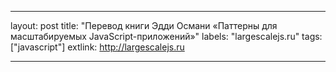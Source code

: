 ---

layout: post
title: "Перевод книги Эдди Османи «Паттерны для масштабируемых JavaScript-приложений»"
labels: "largescalejs.ru"
tags: ["javascript"]
extlink: http://largescalejs.ru

---